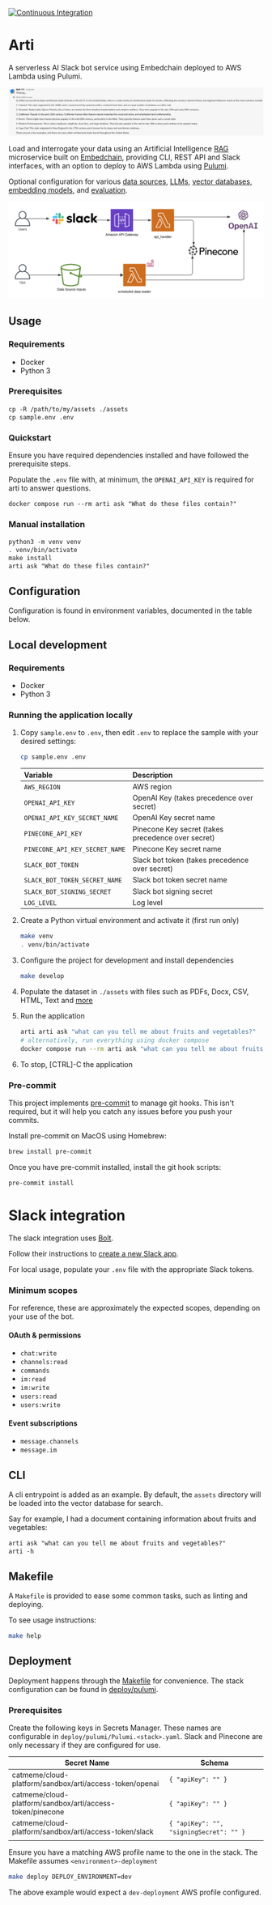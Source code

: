 [![Continuous Integration](https://github.com/catmeme/arti/actions/workflows/ci.yml/badge.svg)](https://github.com/catmeme/arti)

# Arti

A serverless AI Slack bot service using Embedchain deployed to AWS Lambda using Pulumi.

![Ask arti about your documents](docs/images/arti-slack.png)

Load and interrogate your data using an Artificial Intelligence [RAG](https://aws.amazon.com/what-is/retrieval-augmented-generation/) microservice built on [Embedchain](https://github.com/embedchain/embedchain), providing CLI, REST API and Slack interfaces, with an option to deploy to AWS Lambda using [Pulumi](https://pulumi.com/).

Optional configuration for various [data sources](https://docs.embedchain.ai/components/data-sources/overview), [LLMs](https://docs.embedchain.ai/components/llms), [vector databases](https://docs.embedchain.ai/components/vector-databases), [embedding models](https://docs.embedchain.ai/components/embedding-models), and [evaluation](https://docs.embedchain.ai/components/evaluation).

![Slackbot Pulumi architecture](./docs/images/arti-architecture-blog-2.png)

## Usage

### Requirements

- Docker
- Python 3

### Prerequisites

```shell
cp -R /path/to/my/assets ./assets
cp sample.env .env
```

### Quickstart

Ensure you have required dependencies installed and have followed the prerequisite steps.

Populate the `.env` file with, at minimum, the `OPENAI_API_KEY` is required for arti to answer questions.

```shell
docker compose run --rm arti ask "What do these files contain?"
```

### Manual installation

```shell
python3 -m venv venv
. venv/bin/activate
make install
arti ask "What do these files contain?"
```

## Configuration

Configuration is found in environment variables, documented in the table below.

## Local development

### Requirements

- Docker
- Python 3

### Running the application locally

1. Copy `sample.env` to `.env`, then edit `.env` to replace the sample with your desired settings:

    ```bash
    cp sample.env .env
    ```

   | Variable                       | Description                                        |
   |--------------------------------|----------------------------------------------------|
   | `AWS_REGION`                   | AWS region                                         |
   | `OPENAI_API_KEY`               | OpenAI Key (takes precedence over secret)          |
   | `OPENAI_API_KEY_SECRET_NAME`   | OpenAI Key secret name                             |
   | `PINECONE_API_KEY`             | Pinecone Key secret (takes precedence over secret) |
   | `PINECONE_API_KEY_SECRET_NAME` | Pinecone Key secret name                           |
   | `SLACK_BOT_TOKEN`              | Slack bot token (takes precedence over secret)     |
   | `SLACK_BOT_TOKEN_SECRET_NAME`  | Slack bot token secret name                        |
   | `SLACK_BOT_SIGNING_SECRET`     | Slack bot signing secret                           |
   | `LOG_LEVEL`                    | Log level                                          |

2. Create a Python virtual environment and activate it (first run only)

    ```bash
    make venv
    . venv/bin/activate
    ```

3. Configure the project for development and install dependencies

    ```bash
    make develop
    ```

4. Populate the dataset in `./assets` with files such as PDFs, Docx, CSV, HTML, Text and [more](https://docs.embedchain.ai/components/data-sources/overview)

5. Run the application

    ```bash
    arti arti ask "what can you tell me about fruits and vegetables?"
    # alternatively, run everything using docker compose
    docker compose run --rm arti ask "what can you tell me about fruits and vegetables?"
    ```

6. To stop, [CTRL]-C the application

### Pre-commit

This project implements [pre-commit](https://pre-commit.com) to manage git hooks. This isn't required, but it will help you catch any issues before you push your commits.

Install pre-commit on MacOS using Homebrew:

```bash
brew install pre-commit
```

Once you have pre-commit installed, install the git hook scripts:

```bash
pre-commit install
```

# Slack integration

The slack integration uses [Bolt](https://api.slack.com/tools/bolt).

Follow their instructions to [create a new Slack app](https://api.slack.com/start/quickstart).

For local usage, populate your `.env` file with the appropriate Slack tokens.

### Minimum scopes

For reference, these are approximately the expected scopes, depending on your use of the bot.

#### OAuth & permissions

* `chat:write`
* `channels:read`
* `commands`
* `im:read`
* `im:write`
* `users:read`
* `users:write`

#### Event subscriptions

* `message.channels`
* `message.im`

## CLI

A cli entrypoint is added as an example.  By default, the `assets` directory will be loaded into the vector database for search.

Say for example, I had a document containing information about fruits and vegetables:

```
arti ask "what can you tell me about fruits and vegetables?" 
arti -h
```

## Makefile

A `Makefile` is provided to ease some common tasks, such as linting and deploying.

To see usage instructions:

```bash
make help
```

## Deployment

Deployment happens through the [Makefile](Makefile) for convenience.  The stack configuration can be found in [deploy/pulumi](deploy/pulumi).

### Prerequisites

Create the following keys in Secrets Manager.  These names are configurable in `deploy/pulumi/Pulumi.<stack>.yaml`.  Slack and Pinecone are only necessary if they are configured for use.

| Secret Name                                               | Schema                                  |
|-----------------------------------------------------------|-----------------------------------------|
| catmeme/cloud-platform/sandbox/arti/access-token/openai   | `{ "apiKey": "" }`                      |
| catmeme/cloud-platform/sandbox/arti/access-token/pinecone | `{ "apiKey": "" }`                      |
| catmeme/cloud-platform/sandbox/arti/access-token/slack    | `{ "apiKey": "", "signingSecret": "" }` |
|                                                           |                                         |

Ensure you have a matching AWS profile name to the one in the stack.  The Makefile assumes `<environment>-deployment` 

```bash
make deploy DEPLOY_ENVIRONMENT=dev
```

The above example would expect a `dev-deployment` AWS profile configured.

